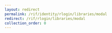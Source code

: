 ```yaml
---
layout: redirect
permalink: /rif/identity/rlogin/libraries/modal
redirect: /rif/rlogin/libraries/modal
collection_order: 0
---
```

